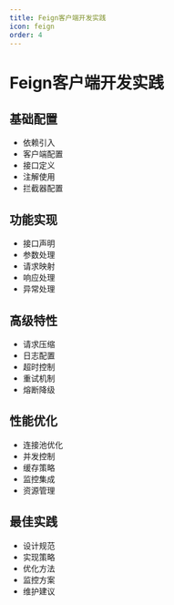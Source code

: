 ```yaml
---
title: Feign客户端开发实践
icon: feign
order: 4
---
```


# Feign客户端开发实践

## 基础配置
- 依赖引入
- 客户端配置
- 接口定义
- 注解使用
- 拦截器配置

## 功能实现
- 接口声明
- 参数处理
- 请求映射
- 响应处理
- 异常处理

## 高级特性
- 请求压缩
- 日志配置
- 超时控制
- 重试机制
- 熔断降级

## 性能优化
- 连接池优化
- 并发控制
- 缓存策略
- 监控集成
- 资源管理

## 最佳实践
- 设计规范
- 实现策略
- 优化方法
- 监控方案
- 维护建议
